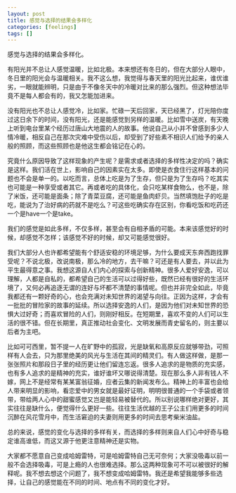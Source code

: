 ```yaml
---
layout: post
title: 感觉与选择的结果会多样化
categories: [feelings]
tags: []
---
```


感觉与选择的结果会多样化。 

有阳光并不总让人感觉温暖，比如北极。本来想还有冬日的，但在大部分人眼中，冬日里的阳光会与温暖相关。我不这么想，我觉得与春天里的阳光比起来，谁优谁劣，一眼就能辨明，只是由于不像冬天中的冷暖对比来的那么强烈。但这种想法毕竟不是每人都会有的，我又怎能加进来。 

没有阳光也不总让人感觉冷，比如家。忙碌一天后回家，天已经黑了，灯光陪你度过这日余下的时间，没有阳光，还是能感觉到另样的温暖。比如雪中送炭，有天晚上听到电台里某个经历过唐山大地震的人的故事。他说自己从小并不曾感到多少人情冷暖，相反自己在那次灾难中受伤以后，却受到了好些素不相识人们给予的亲人般的照顾，而这些照顾也是他这生都会铭记在心的。 

究竟什么原因导致了这样现象的产生呢？是需求或者选择的多样性决定的吗？确实是这样。我们活在世上，影响自己的因素实在太多。即使是衣食住行这样基本的问题也不会是单一的。以吃而言，总体上吃是为了生存，但只是为了生存吗？吃其实也可能是一种享受或者其它。再或者吃的具体化，会只吃某样食物么，也不是，除了米饭，还可能是面条；除了青菜豆腐，还可能是鱼肉虾贝。当然填饱肚子的吃是吃，能说为了治好病的药就不是吃么？可这些吃确实存在区别，你看吃饭和吃药还一个是have一个是take。 

我们的感觉是如此多样，不仅多样，甚至会有自相矛盾的可能。本来该感觉好的时候，却感觉不怎样；该感觉不好的时候，却又可能感觉很好。 

我们大部分人也许都希望能有个舒适安稳的环境足够，为什么要成天东奔西跑找罪受呢？不说北极，改说南极，那么冷的地方，去干嘛？可还是有人要去，并以此为平生最得意之事。我想这源自人们内心的探索与创新精神。很多人爱好安逸，可以理解，人都是自私的，都希望自己的生活可以过得好些，既然已经有很好的生活环境了，又何必再追逐无谓的连好与坏都不清楚的事情呢。但也并非完全如此，毕竟我都还有一颗好奇的心，也会充满对未知世界的渴望与向往。正因为这样，才会有一批批的冒险家的故事的延续。所以选择安逸的人们，是因为他们对未知世界的恐惧大过好奇；而喜欢冒险的人们，则刚好相反。在短期里，喜欢不变的人们可以生活的很不错。但在长期里，真正推动社会变化、文明发展而青史留名的，则主要以后者为主吧。 

比如可可西里，暂不提一人在旷野中的孤寂，光是缺氧和高原反应就够带劲，可照样有人会去，只为那里绝美的风光与生活在其间的精灵们。有人做这样做，是那一张张照片和那段日子里的经历更让他们留连忘返。很多人追求的是物质的充实感，也有多人追求的是精神的充实，谁好谁坏又哪说得清楚。现在那么多人非有钱人不嫁，网上不是经常有某某富翁征婚，应者云集的新闻发布么。精神上的丰富也会给人带来明显的影响，看恋爱中的男女就是最好证明，明明很普通的一个手袋或者领带，带给两人心中的甜蜜感觉又岂是能轻易被替代的。所以别说哪样绝对更好，其实往往是缺什么，便觉得什么更好一些。往往生活优越的王子公主们用更多的时间沉醉在风花雪月中，而生活窘迫的夫妻则用更多的时间去思考柴米油盐。 

总的来说，感觉的变化与选择的多样有关，而选择的多样则来自人们心中好奇与稳定谁高谁低，而这又源于他更注意精神还是实物。 

大家都不愿意自己变成哈姆雷特，可是哈姆雷特自己无可奈何；大家没吸毒以前一般不会选择吸毒，可是上瘾的人也很难选择。那么这两种现象可不可以被很好的解释呢。我不想去想这个问题了，我不想变成哈姆雷特。我还是希望我能够多些选择，让自己的感觉能在不同的时间、地点有不同的变化才好。 
